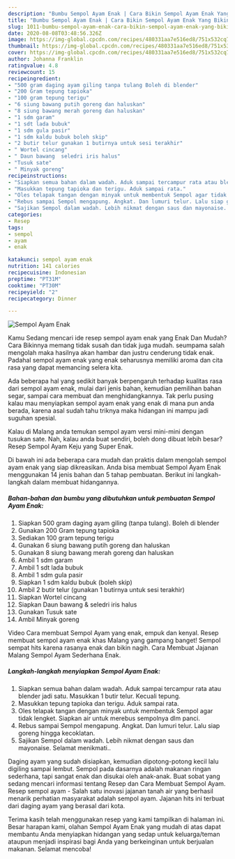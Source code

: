 ```yaml
---
description: "Bumbu Sempol Ayam Enak | Cara Bikin Sempol Ayam Enak Yang Bikin Ngiler"
title: "Bumbu Sempol Ayam Enak | Cara Bikin Sempol Ayam Enak Yang Bikin Ngiler"
slug: 1011-bumbu-sempol-ayam-enak-cara-bikin-sempol-ayam-enak-yang-bikin-ngiler
date: 2020-08-08T03:48:56.326Z
image: https://img-global.cpcdn.com/recipes/480331aa7e516ed8/751x532cq70/sempol-ayam-enak-foto-resep-utama.jpg
thumbnail: https://img-global.cpcdn.com/recipes/480331aa7e516ed8/751x532cq70/sempol-ayam-enak-foto-resep-utama.jpg
cover: https://img-global.cpcdn.com/recipes/480331aa7e516ed8/751x532cq70/sempol-ayam-enak-foto-resep-utama.jpg
author: Johanna Franklin
ratingvalue: 4.8
reviewcount: 15
recipeingredient:
- "500 gram daging ayam giling tanpa tulang Boleh di blender"
- "200 Gram tepung tapioka"
- "100 gram tepung terigu"
- "6 siung bawang putih goreng dan haluskan"
- "8 siung bawang merah goreng dan haluskan"
- "1 sdm garam"
- "1 sdt lada bubuk"
- "1 sdm gula pasir"
- "1 sdm kaldu bubuk boleh skip"
- "2 butir telur gunakan 1 butirnya untuk sesi terakhir"
- " Wortel cincang"
- " Daun bawang  seledri iris halus"
- "Tusuk sate"
- " Minyak goreng"
recipeinstructions:
- "Siapkan semua bahan dalam wadah. Aduk sampai tercampur rata atau blender jadi satu. Masukkan 1 butir telur. Kecuali tepung."
- "Masukkan tepung tapioka dan terigu. Aduk sampai rata."
- "Oles telapak tangan dengan minyak untuk membentuk Sempol agar tidak lengket. Siapkan air untuk merebus sempolnya dlm panci."
- "Rebus sampai Sempol mengapung. Angkat. Dan lumuri telur. Lalu siap goreng hingga kecoklatan."
- "Sajikan Sempol dalam wadah. Lebih nikmat dengan saus dan mayonaise. Selamat menikmati.."
categories:
- Resep
tags:
- sempol
- ayam
- enak

katakunci: sempol ayam enak 
nutrition: 141 calories
recipecuisine: Indonesian
preptime: "PT31M"
cooktime: "PT30M"
recipeyield: "2"
recipecategory: Dinner

---
```



![Sempol Ayam Enak](https://img-global.cpcdn.com/recipes/480331aa7e516ed8/751x532cq70/sempol-ayam-enak-foto-resep-utama.jpg)

Kamu Sedang mencari ide resep sempol ayam enak yang Enak Dan Mudah? Cara Bikinnya memang tidak susah dan tidak juga mudah. seumpama salah mengolah maka hasilnya akan hambar dan justru cenderung tidak enak. Padahal sempol ayam enak yang enak seharusnya memiliki aroma dan cita rasa yang dapat memancing selera kita.

Ada beberapa hal yang sedikit banyak berpengaruh terhadap kualitas rasa dari sempol ayam enak, mulai dari jenis bahan, kemudian pemilihan bahan segar, sampai cara membuat dan menghidangkannya. Tak perlu pusing kalau mau menyiapkan sempol ayam enak yang enak di mana pun anda berada, karena asal sudah tahu triknya maka hidangan ini mampu jadi suguhan spesial.

Kalau di Malang anda temukan sempol ayam versi mini-mini dengan tusukan sate. Nah, kalau anda buat sendiri, boleh dong dibuat lebih besar? Resep Sempol Ayam Keju yang Super Enak.


Di bawah ini ada beberapa cara mudah dan praktis dalam mengolah sempol ayam enak yang siap dikreasikan. Anda bisa membuat Sempol Ayam Enak menggunakan 14 jenis bahan dan 5 tahap pembuatan. Berikut ini langkah-langkah dalam membuat hidangannya.

<!--inarticleads1-->

##### Bahan-bahan dan bumbu yang dibutuhkan untuk pembuatan Sempol Ayam Enak:

1. Siapkan 500 gram daging ayam giling (tanpa tulang). Boleh di blender
1. Gunakan 200 Gram tepung tapioka
1. Sediakan 100 gram tepung terigu
1. Gunakan 6 siung bawang putih goreng dan haluskan
1. Gunakan 8 siung bawang merah goreng dan haluskan
1. Ambil 1 sdm garam
1. Ambil 1 sdt lada bubuk
1. Ambil 1 sdm gula pasir
1. Siapkan 1 sdm kaldu bubuk (boleh skip)
1. Ambil 2 butir telur (gunakan 1 butirnya untuk sesi terakhir)
1. Siapkan  Wortel cincang
1. Siapkan  Daun bawang &amp; seledri iris halus
1. Gunakan Tusuk sate
1. Ambil  Minyak goreng


Video Cara membuat Sempol Ayam yang enak, empuk dan kenyal. Resep membuat sempol ayam enak khas Malang yang gampang banget! Sempol sempat hits karena rasanya enak dan bikin nagih. Cara Membuat Jajanan Malang Sempol Ayam Sederhana Enak. 

<!--inarticleads2-->

##### Langkah-langkah menyiapkan Sempol Ayam Enak:

1. Siapkan semua bahan dalam wadah. Aduk sampai tercampur rata atau blender jadi satu. Masukkan 1 butir telur. Kecuali tepung.
1. Masukkan tepung tapioka dan terigu. Aduk sampai rata.
1. Oles telapak tangan dengan minyak untuk membentuk Sempol agar tidak lengket. Siapkan air untuk merebus sempolnya dlm panci.
1. Rebus sampai Sempol mengapung. Angkat. Dan lumuri telur. Lalu siap goreng hingga kecoklatan.
1. Sajikan Sempol dalam wadah. Lebih nikmat dengan saus dan mayonaise. Selamat menikmati..


Daging ayam yang sudah disiapkan, kemudian dipotong-potong kecil lalu digiling sampai lembut. Sempol pada dasarnya adalah makanan ringan sederhana, tapi sangat enak dan disukai oleh anak-anak. Buat sobat yang sedang mencari informasi tentang Resep dan Cara Membuat Sempol Ayam. Resep sempol ayam - Salah satu inovasi jajanan tanah air yang berhasil menarik perhatian masyarakat adalah sempol ayam. Jajanan hits ini terbuat dari daging ayam yang berasal dari kota. 

Terima kasih telah menggunakan resep yang kami tampilkan di halaman ini. Besar harapan kami, olahan Sempol Ayam Enak yang mudah di atas dapat membantu Anda menyiapkan hidangan yang sedap untuk keluarga/teman ataupun menjadi inspirasi bagi Anda yang berkeinginan untuk berjualan makanan. Selamat mencoba!
